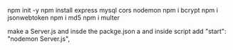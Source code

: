 npm init -y
npm install express mysql cors nodemon
npm i bcrypt
npm i jsonwebtoken
npm i md5
npm i multer

make a Server.js
and insde the packge.json a and inside script add
"start": "nodemon Server.js",
